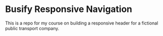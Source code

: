 # Busify Responsive Navigation
This is a repo for my course on building a responsive header for a fictional public transport company.
